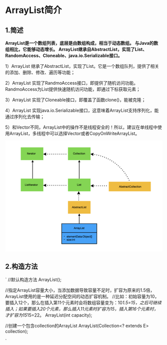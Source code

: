 ArrayList简介
======================

1.简述
----------------------

**ArrayList是一个数组列表，底层是由数组构成，相当于动态数组。 与Java的数组相比，它能够动态增长。 
ArrayList继承自AbstractList，实现了List、RandomAccess、Cloneable、java.io.Serializable接口。**

1）ArrayList 继承了AbstractList，实现了List。它是一个数组队列，提供了相关的添加、删除、修改、遍历等功能；

2）ArrayList 实现了RandmoAccess接口，即提供了随机访问功能。RandmoAccess为List提供快速随机访问功能，即通过下标获取元素； 

3）ArrayList 实现了Cloneable接口，即覆盖了函数clone()，能被克隆；

4）ArrayList 实现java.io.Serializable接口，这意味着ArrayList支持序列化，能通过序列化去传输；

5）和Vector不同，ArrayList中的操作不是线程安全的！所以，建议在单线程中使用ArrayList，多线程中可以选择Vector或者CopyOnWriteArrayList。

![image](https://github.com/fengmuhai/JavaRepository/blob/master/datastructure/collection/images/arraylist.png)


2.构造方法
----------------------
`
//默认构造方法
ArrayList();

//指定ArrayList容量大小，当添加数据导致容量不足时，扩容为原来的1.5倍，ArrayList使用的是一种延迟分配空间的动态扩容机制。
//比如：初始容量为10，要插入12个，那么在插入第11个元素时会将数组容量变为：10*1.5=15，之后可继续插入；如果要插入20个元素，那么插入11元素时扩容为15，插入第16个元素时，才扩容为15*15=22。
ArrayList(int capacity);

//创建一个包含collection的ArrayList
ArrayList(Collection<? extends E> collection);

`
